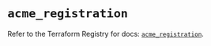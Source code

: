 # `acme_registration`

Refer to the Terraform Registry for docs: [`acme_registration`](https://registry.terraform.io/providers/vancluever/acme/2.24.0/docs/resources/registration).
